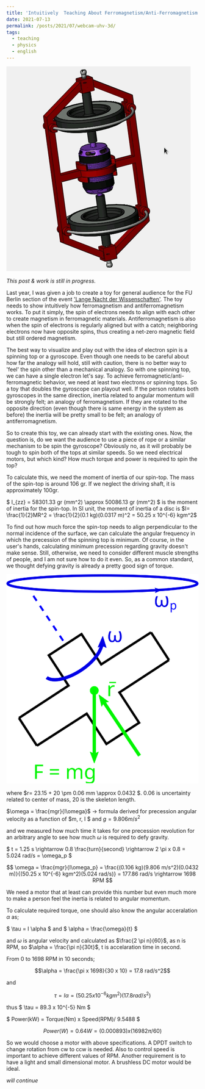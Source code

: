```yaml
---
title: 'Intuitively  Teaching About Ferromagnetism/Anti-Ferromagnetism'
date: 2021-07-13
permalink: /posts/2021/07/webcam-uhv-3d/
tags:
  - teaching
  - physics
  - english
---
```


![Model of Double-Gyro](/posts/double_gyroscope_model.gif)

_This post & work is still in progress._ 

Last year, I was given a job to create a toy for general audience for the FU Berlin section of the event 
['Lange Nacht der Wissenschaften'](https://www.langenachtderwissenschaften.de/). The toy needs to show intuitively how ferromagnetism and
antiferromagnetism works. To put it simply, the spin of electrons needs to align with each other to create magnetism in ferromagnetic materials. 
Antiferromagnetism is also when the spin of electrons is regularly aligned but with a catch; neighboring electrons now have opposite spins, thus creating a net-zero
magnetic field but still ordered magnetism. 

The best way to visualize and play out with the idea of electron spin is a spinning top or a gyroscope. Even though one needs to be careful about how far the analogy
will hold, still with caution, there is no better way to 'feel' the spin other than a mechanical analogy. So with one spinning top, we can have a single electron
let's say. To achieve ferromagnetic/anti-ferromagnetic behavior, we need at least two electrons or spinning tops. So a toy that doubles the gyroscope can playout
well. If the person rotates both gyroscopes in the same direction, inertia related to angular momentum will be strongly felt; an analogy of ferromagnetism. If they 
are rotated to the opposite direction (even though there is same energy in the system as before) the inertia will be pretty small to be felt; an analogy of 
antiferromagnetism.

So to create this toy, we can already start with the existing ones. Now, the question is, do we want the audience to use a piece of rope or a similar mechanism
to be spin the gyroscope? Obviously no, as it will probably be tough to spin both of the tops at similar speeds. So we need electrical motors, but which kind?
How much torque and power is required to spin the top? 

To calculate this, we need the moment of inertia of our spin-top. The mass of the spin-top is around 106 gr. If we neglect the driving shaft, it is approximately
100gr.

$ I_{zz} = 58301.33 gr (mm^2) \approx 50086.13 gr (mm^2) $ is the moment of inertia for the spin-top. In SI unit, the moment of inertia of a disc is 
$I= \frac{1}{2}MR^2 = \frac{1}{2}(0.1 kg)(0.0317 m)^2 = 50.25 x 10^{-6} kgm^2$

To find out how much force the spin-top needs to align perpendicular to the normal incidence of the surface, we can calculate the angular frequency in which the
precession of the spinning top is minimum. Of course, in the user's hands, calculating minimum precession regarding gravity doesn't make sense. Still, otherwise,
we need to consider different muscle strengths of people, and I am not sure how to do it even. So, as a common standard, we thought defying gravity is already a 
pretty good sign of torque.

![BSketch of calculation](/posts/sketch_gyro.svg)

where $r= 23.15 + 20 \pm 0.06 mm \approx 0.0432 $. 0.06 is uncertainty related to center of mass, 20 is the skeleton length.

$\omega = \frac{mgr}{I\omega}$ -> formula derived for precession angular velocity as a function of $m, r, I $ and $g = 9.806 m/s^2$

and we measured how much time it takes for one precession revolution for an arbitrary angle to see how much $\omega$ is required to defy gravity.

$ t = 1.25 s \rightarrow 0.8 \frac{turn}{second} \rightarrow 2 \pi x 0.8 = 5.024 rad/s = \omega_p $

$$ \omega = \frac{mgr}{I\omega_p} = \frac{(0.106 kg)(9.806 m/s^2)(0.0432 m)}{(50.25 x 10^{-6} kgm^2)(5.024 rad/s)} = 177.86 rad/s \rightarrow 1698 RPM $$

We need a motor that at least can provide this number but even much more to make a person feel the inertia is related to angular momentum.

To calculate required torque, one should also know the angular acceralation $\alpha$ as;

$ \tau = I \alpha $ and $ \alpha = \frac{\omega}{t} $ 

and $\omega$ is angular velocity and calculated as $\frac{2 \pi n}{60}$, as n is RPM, so $\alpha = \frac{\pi n}{30t}$, t is accelaration time in second.

From 0 to 1698 RPM in 10 seconds;

$$\alpha = \frac{\pi x 1698}{30 x 10} = 17.8 rad/s^2$$

and 

$$ \tau = I \alpha = (50.25 x 10^{-6} kg m^2)(17.8 rad/s^2) $$

thus $ \tau = 89.3 x 10^{-5} Nm $

$ Power(kW) = Torque(Nm) x Speed(RPM)/ 9.5488 $

$$ Power(W) = 0.64 W = (0.000893)x(1698 2\pi / 60 ) $$

So we would choose a motor with above specifications. A DPDT switch to change rotation from cw to ccw is needed. Also to control speed is important to achieve different values of RPM. Another requirement is to have a light and small dimensional motor. A brushless DC motor would be ideal. 

_will continue_
